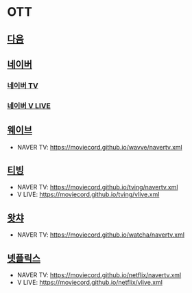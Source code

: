 # OTT

## [다음](https://github.com/MOVIECORD/daum)

## [네이버](https://github.com/MOVIECORD/naver) 
### [네이버 TV](https://github.com/MOVIECORD/navertv)  
### [네이버 V LIVE](https://github.com/MOVIECORD/vlive)

## [웨이브](https://github.com/MOVIECORD/wavve)
- NAVER TV: https://moviecord.github.io/wavve/navertv.xml

## [티빙](https://github.com/MOVIECORD/tving)
- NAVER TV: https://moviecord.github.io/tving/navertv.xml
- V LIVE: https://moviecord.github.io/tving/vlive.xml

## [왓챠](https://github.com/MOVIECORD/watcha)
- NAVER TV: https://moviecord.github.io/watcha/navertv.xml

## [넷플릭스](https://github.com/MOVIECORD/netflix)
- NAVER TV: https://moviecord.github.io/netflix/navertv.xml
- V LIVE: https://moviecord.github.io/netflix/vlive.xml
